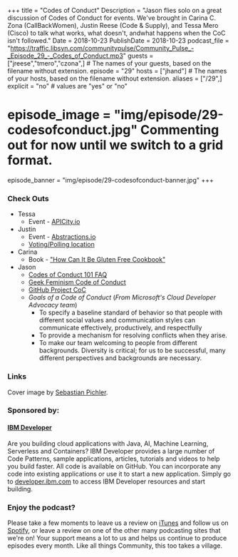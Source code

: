 +++
title = "Codes of Conduct"
Description = "Jason flies solo on a great discussion of Codes of Conduct for events. We've brought in Carina C. Zona (CallBackWomen), Justin Reese (Code & Supply), and Tessa Mero (Cisco) to talk what works, what doesn't, andwhat happens when the CoC isn't followed."
Date = 2018-10-23
PublishDate = 2018-10-23
podcast_file = "https://traffic.libsyn.com/communitypulse/Community_Pulse_-_Episode_29_-_Codes_of_Conduct.mp3"
guests = ["jreese","tmero","czona",] # The names of your guests, based on the filename without extension.
episode = "29"
hosts = ["jhand"] # The names of your hosts, based on the filename without extension.
aliases = ["/29",]
explicit = "no" # values are "yes" or "no"
# episode_image = "img/episode/29-codesofconduct.jpg" Commenting out for now until we switch to a grid format.
episode_banner = "img/episode/29-codesofconduct-banner.jpg"
+++
### Check Outs

* Tessa
  * Event - [APICity.io](https://apicity.io)
* Justin
  * Event - [Abstractions.io](https://abstractions.io)
  * [Voting/Polling location](https://www.vote.org/polling-place-locator/)
* Carina
  * Book - ["How Can It Be Gluten Free Cookbook"](https://www.amazon.com/Gluten-Free-Cookbook-Revolutionary-Groundbreaking/dp/1936493616/ref=sr_1_1?ie=UTF8&qid=1540327536&sr=8-1&keywords=how+can+it+be+gluten+free+cookbook)
* Jason
  * [Codes of Conduct 101 FAQ](https://www.ashedryden.com/blog/codes-of-conduct-101-faq)
  * [Geek Feminism Code of Conduct](https://geekfeminism.org/about/code-of-conduct/)
  * [GitHub Project CoC](https://opensource.guide/code-of-conduct/)
  * _Goals of a Code of Conduct_ (*From Microsoft's Cloud Developer Advocacy team*)
     * To specify a baseline standard of behavior so that people with different social values and communication styles can communicate effectively, productively, and respectfully
     * To provide a mechanism for resolving conflicts when they arise.
     * To make our team welcoming to people from different backgrounds. Diversity is critical; for us to be successful, many different perspectives and backgrounds are necessary.

### Links
Cover image by [Sebastian Pichler](https://unsplash.com/@pichler_sebastian).

### Sponsored by:
#### **[IBM Developer](https://developer.ibm.com/)**

Are you building cloud applications with Java, AI, Machine Learning, Serverless and Containers? IBM Developer provides a large number of Code Patterns, sample applications, articles, tutorials and videos to help you build faster. All code is available on GitHub. You can incorporate any code into existing applications or use it to start a new application. Simply go to [developer.ibm.com](https://developer.ibm.com) to access IBM Developer resources and start building.

### Enjoy the podcast?
Please take a few moments to leave us a review on [iTunes](https://itunes.apple.com/us/podcast/community-pulse/id1218368182?mt=2) and follow us on [Spotify](https://open.spotify.com/show/3I7g5WfMSgpWu38zZMjet?si=565TMb81SaWwrJYbAIeOxQ), or leave a review on one of the other many podcasting sites that we're on! Your support means a lot to us and helps us continue to produce episodes every month. Like all things Community, this too takes a village.
